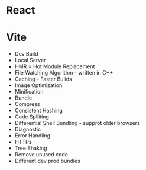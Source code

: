 # React

# Vite
- Dev Build
- Local Server
- HMR = Hot Module Replacement
- File Watching Algorithm - written in C++
- Caching - Faster Bulids
- Image Optimization
- Minification
- Bundle
- Compress
- Consistent Hashing
- Code Splliting
- Differential Shell Bundling - supprot older browsers
- Diagnostic
- Error Handling
- HTTPs
- Tree Shaking
- Remove unused code
- Different dev prod bundles